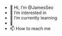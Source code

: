 - 👋 Hi, I’m @JamesSeo
- 👀 I’m interested in  
- 🌱 I’m currently learning 
- 💞️  
- 📫 How to reach me 

<!---
JamesSeo/JamesSeo is a ✨ special ✨ repository because its `README.md` (this file) appears on your GitHub profile.
You can click the Preview link to take a look at your changes.
--->
